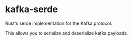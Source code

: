 # kafka-serde
Rust's serde implementation for the Kafka protocol.

This allows you to serialize and deserialize kafka payloads.
